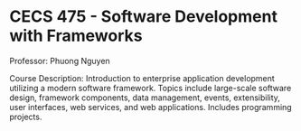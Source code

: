 # CECS 475 - Software Development with Frameworks

Professor: Phuong Nguyen

Course Description: Introduction to enterprise application development utilizing a modern software framework. Topics include large-scale software design, framework components, data management, events, extensibility, user interfaces, web services, and web applications. Includes programming projects.
